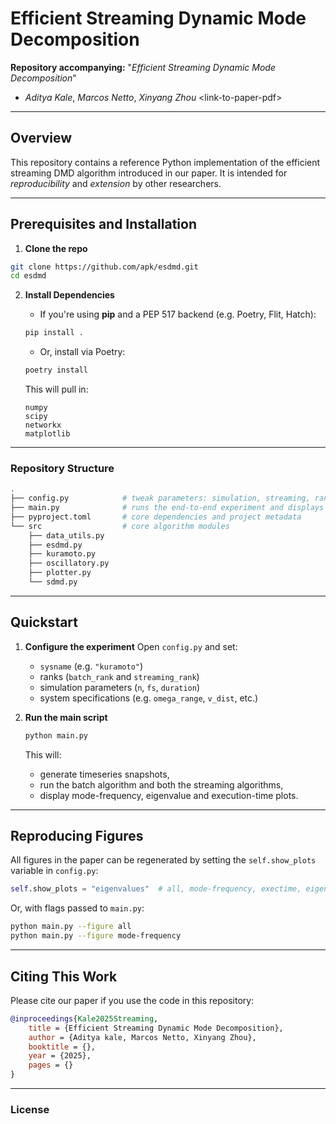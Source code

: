 # Efficient Streaming Dynamic Mode Decomposition

**Repository accompanying:**
"_Efficient Streaming Dynamic Mode Decomposition_"

- _Aditya Kale_, _Marcos Netto_, _Xinyang Zhou_
  \<link-to-paper-pdf\>

---

## Overview

This repository contains a reference Python implementation of the efficient streaming
DMD algorithm introduced in our paper. It is intended for _reproducibility_ and
_extension_ by other researchers.

---

## Prerequisites and Installation

1. **Clone the repo**

```bash
git clone https://github.com/apk/esdmd.git
cd esdmd
```

2. **Install Dependencies**

   - If you're using **pip** and a PEP 517 backend (e.g. Poetry, Flit, Hatch):

   ```bash
   pip install .
   ```

   - Or, install via Poetry:

   ```bash
   poetry install
   ```

   This will pull in:

   ```
   numpy
   scipy
   networkx
   matplotlib
   ```

---

### Repository Structure

```bash
.
├── config.py            # tweak parameters: simulation, streaming, ranks settings
├── main.py              # runs the end-to-end experiment and displays figures
├── pyproject.toml       # core dependencies and project metadata
└── src                  # core algorithm modules
    ├── data_utils.py
    ├── esdmd.py
    ├── kuramoto.py
    ├── oscillatory.py
    ├── plotter.py
    └── sdmd.py
```

---

## Quickstart

1.  **Configure the experiment**
    Open `config.py` and set:

    - `sysname` (e.g. `"kuramoto"`)
    - ranks (`batch_rank` and `streaming_rank`)
    - simulation parameters (`n`, `fs`, `duration`)
    - system specifications (e.g. `omega_range`, `v_dist`, etc.)

2.  **Run the main script**

    ```bash
    python main.py
    ```

    This will:

    - generate timeseries snapshots,
    - run the batch algorithm and both the streaming algorithms,
    - display mode-frequency, eigenvalue and execution-time plots.

---

## Reproducing Figures

All figures in the paper can be regenerated by setting the `self.show_plots` variable
in `config.py`:

```python
self.show_plots = "eigenvalues"  # all, mode-frequency, exectime, eigenvalues
```

Or, with flags passed to `main.py`:

```bash
python main.py --figure all
python main.py --figure mode-frequency
```

---

## Citing This Work

Please cite our paper if you use the code in this repository:

```bibtex
@inproceedings{Kale2025Streaming,
    title = {Efficient Streaming Dynamic Mode Decomposition},
    author = {Aditya kale, Marcos Netto, Xinyang Zhou},
    booktitle = {},
    year = {2025},
    pages = {}
}
```

---

### License


